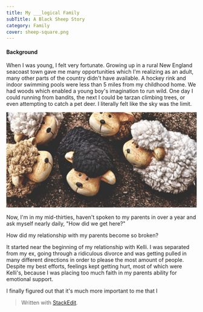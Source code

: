 ```yaml
---
title: My ___logical Family
subTitle: A Black Sheep Story
category: Family
cover: sheep-square.png
---
```

#### Background
When I was young, I felt very fortunate. Growing up in a rural New England seacoast town gave me many opportunities which I'm realizing as an adult, many other parts of the country didn't have available. A hockey rink and indoor swimming pools were less than 5 miles from my childhood home. We had woods which enabled a young boy's imagination to run wild. One day I could running from bandits, the next I could be tarzan climbing trees, or even attempting to catch a pet deer. I literally felt like the sky was the limit. 

![Black Sheep Cover](sheep.png)

Now, I'm in my mid-thirties, haven't spoken to my parents in over a year and ask myself nearly daily, "How did we get here?"

How did my relationship with my parents become so broken? 

It started near the beginning of my relationship with Kelli. I was separated from my ex, going through a ridiculous divorce and was getting pulled in many different directions in order to please the most amount of people. Despite my best efforts, feelings kept getting hurt, most of which were Kelli's, because I was placing too much faith in my parents ability for emotional support.

I finally figured out that it's much more important to me that I 
> Written with [StackEdit](https://stackedit.io/).
